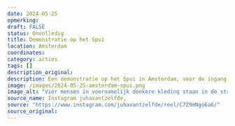 ```yaml
---
date: 2024-05-25
opmerking: 
draft: FALSE
status: Onvolledig
title: Demonstratie op het Spui
location: Amsterdam
coordinates: 
category: acties
tags: []
description_original: 
description: Een demonstratie op het Spui in Amsterdam, voor de ingang van het Maagdenhuis. In de regen worden er toespraken gehouden en leuzen geroepen. Dan vertrekt de groep in een mars.
image: /images/2024-05-25-amsterdam-spui.png
image_alt: "Vier mensen in voornamelijk donkere kleding staan in de stromende regen op de kinderkoppenstraat voor een fietsstalplaats, voor een historisch bakstenen gebouw met hoge boogramen. Aan de linkerzijde staan twee personen onder een zwarte paraplu: één met een megafoon en een apparaat in de hand, de ander houdt een leeg wit blad en de paraplu vast. De andere twee personen houden een zwarte banner vast met daarop in rode, witte en groene letters de tekst (in het Engels) 'Bevrijd Palestina', samen met een geroteerde Palestijnse vlag. "
source_name: Instagram juhavantzelfde, 
source: "https://www.instagram.com/juhavantzelfde/reel/C7Z9mNgo6a6/"
source_original: 
---
```


